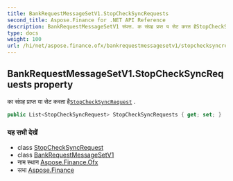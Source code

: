 ```yaml
---
title: BankRequestMessageSetV1.StopCheckSyncRequests
second_title: Aspose.Finance for .NET API Reference
description: BankRequestMessageSetV1 संपत्त. क संग्रह प्रप्त य सेट करत हैStopCheckSyncRequest .
type: docs
weight: 100
url: /hi/net/aspose.finance.ofx/bankrequestmessagesetv1/stopchecksyncrequests/
---
```

## BankRequestMessageSetV1.StopCheckSyncRequests property

का संग्रह प्राप्त या सेट करता है[`StopCheckSyncRequest`](../../../aspose.finance.ofx.bank/stopchecksyncrequest/) .

```csharp
public List<StopCheckSyncRequest> StopCheckSyncRequests { get; set; }
```

### यह सभी देखें

* class [StopCheckSyncRequest](../../../aspose.finance.ofx.bank/stopchecksyncrequest/)
* class [BankRequestMessageSetV1](../)
* नाम स्थान [Aspose.Finance.Ofx](../../bankrequestmessagesetv1/)
* सभा [Aspose.Finance](../../../)


